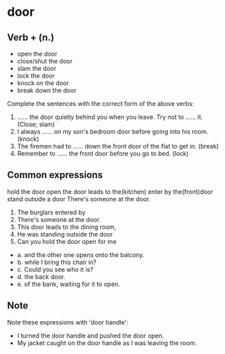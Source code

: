 # door

## Verb + (n.)

- open the door
- close/shut the door
- slam the door
- lock the door
- knock on the door
- break down the door

Complete the sentences with the correct form of the above verbs:

1. ...... the door quietly behind you when you leave. Try not to ...... it. (Close; slam)
2. I always ...... on my son's bedroom door before going into his room. (knock)
3. The firemen had to ...... down the front door of the flat to get in. (break)
4. Remember to ...... the front door before you go to bed. (lock)

## Common expressions

hold the door open
the door leads to the(kitchen)
enter by the(front)door
stand outside a door
There's someone at the door.

1. The burglars entered by
2. There's someone at the door.
3. This door leads to the dining room,
4. He was standing outside the door
5. Can you hold the door open for me

- a. and the other one opens onto the balcony.
- b. while I bring this chair in?
- c. Could you see who it is?
- d. the back door.
- e. of the bank, waiting for it to open.

## Note

Note these expressions with 'door handle':

- I turned the door handle and pushed the door open.
- My jacket caught on the door handle as I was leaving the room.
